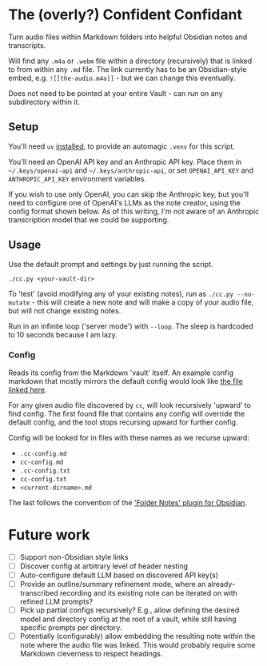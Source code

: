 # The (overly?) Confident Confidant

Turn audio files within Markdown folders into helpful Obsidian notes and transcripts.

Will find any `.m4a` or `.webm` file within a directory (recursively) that is linked to
from within any `.md` file. The link currently has to be an Obsidian-style embed,
e.g. `![[the-audio.m4a]]` - but we can change this eventually.

Does not need to be pointed at your entire Vault - can run on any subdirectory within it.

## Setup

You'll need `uv` [installed](https://docs.astral.sh/uv/getting-started/installation/), to
provide an automagic `.venv` for this script.

You'll need an OpenAI API key and an Anthropic API key. Place them in `~/.keys/openai-api`
and `~/.keys/anthropic-api`, or set `OPENAI_API_KEY` and `ANTHROPIC_API_KEY` environment variables.

If you wish to use only OpenAI, you can skip the Anthropic key, but you'll need to
configure one of OpenAI's LLMs as the note creator, using the config format shown
below. As of this writing, I'm not aware of an Anthropic transcription model that we could
be supporting.

## Usage

Use the default prompt and settings by just running the script.

`./cc.py <your-vault-dir>`

To 'test' (avoid modifying any of your existing notes), run as `./cc.py --no-mutate` -
this will create a new note and will make a copy of your audio file, but will not change
existing notes.

Run in an infinite loop ('server mode') with `--loop`. The sleep is hardcoded to 10
seconds because I am lazy.

### Config

Reads its config from the Markdown 'vault' itself. An example config markdown that mostly mirrors
the default config would look like [the file linked here](cc-config.md).

For any given audio file discovered by `cc`, will look recursively 'upward' to find
config. The first found file that contains any config will override the default config,
and the tool stops recursing upward for further config.

Config will be looked for in files with these names as we recurse upward:

- `.cc-config.md`
- `cc-config.md`
- `.cc-config.txt`
- `cc-config.txt`
- `<current-dirname>.md`

The last follows the convention of the ['Folder Notes' plugin for
Obsidian](https://github.com/LostPaul/obsidian-folder-notes).

# Future work

- [ ] Support non-Obsidian style links
- [ ] Discover config at arbitrary level of header nesting
- [ ] Auto-configure default LLM based on discovered API key(s)
- [ ] Provide an outline/summary refinement mode, where an already-transcribed recording
      and its existing note can be iterated on with refined LLM prompts?
- [ ] Pick up partial configs recursively? E.g., allow defining the desired model and
      directory config at the root of a vault, while still having specific prompts per
      directory.
- [ ] Potentially (configurably) allow embedding the resulting note _within_ the note
      where the audio file was linked. This would probably require some Markdown
      cleverness to respect headings.
